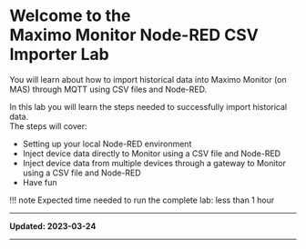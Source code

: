 # Welcome to the </br>Maximo Monitor Node-RED CSV Importer Lab
You will learn about how to import historical data into Maximo Monitor (on MAS) through MQTT using CSV files and Node-RED.

In this lab you will learn the steps needed to successfully import historical data.</br>
The steps will cover:

* Setting up your local Node-RED environment
* Inject device data directly to Monitor using a CSV file and Node-RED
* Inject device data from multiple devices through a gateway to Monitor<br>
  using a CSV file and Node-RED
* Have fun

!!! note
    Expected time needed to run the complete lab: less than 1 hour


---

**Updated: 2023-03-24**

---